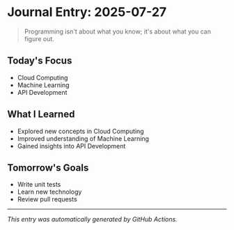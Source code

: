 # Journal Entry: 2025-07-27

> Programming isn't about what you know; it's about what you can figure out.

## Today's Focus
- Cloud Computing
- Machine Learning
- API Development

## What I Learned
- Explored new concepts in Cloud Computing
- Improved understanding of Machine Learning
- Gained insights into API Development

## Tomorrow's Goals
- Write unit tests
- Learn new technology
- Review pull requests

---
*This entry was automatically generated by GitHub Actions.*